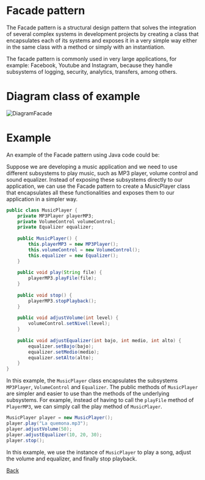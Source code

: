 # Facade pattern

The Facade pattern is a structural design pattern that solves the integration of several complex systems in development projects by creating a class that encapsulates each of its systems and exposes it in a very simple way either in the same class with a method or simply with an instantiation.

The facade pattern is commonly used in very large applications, for example: Facebook, Youtube and Instagram, because they handle subsystems of logging, security, analytics, transfers, among others.

# Diagram class of example

![DiagramFacade](http://www.plantuml.com/plantuml/png/VLB1JiCm3BttAtpC13rnom4D4DoA9Y5nprg3CjncD4abGFmxJOrBCvNjCCL-zdj-JztwOFeGMofgCjv35RsjTsG-i8Ul0iPVUPogQdUbOVnZZ971KMpnpdMXTwJXULdo1Bv7G_OJUmttyYmcw6AXf3RSIahgnH9gU0gzxLut6WPd6qPzS4ULTKnpY3wmh28Sa3JOBgpCpE9gRmvkchg45XihRqF1PSlVXIJ2dYKFllB14fw_DEtiJVscJWdpc2JapihrnIy7XiVKKuAid3Qx4fRP79TYK6escMdSZXifazoye5KYK4opXjzGS6ejkkLdL9RNVo5gY1xzAPvdyi-Ck1MEBNPDREa7)

# Example
An example of the Facade pattern using Java code could be:

Suppose we are developing a music application and we need to use different subsystems to play music, such as MP3 player, volume control and sound equalizer. Instead of exposing these subsystems directly to our application, we can use the Facade pattern to create a MusicPlayer class that encapsulates all these functionalities and exposes them to our application in a simpler way.

```Java
public class MusicPlayer {
    private MP3Player playerMP3;
    private VolumeControl volumeControl;
    private Equalizer equalizer;
 
    public MusicPlayer() {
        this.playerMP3 = new MP3Player();
        this.volumeControl = new VolumeControl();
        this.equalizer = new Equalizer();
    }
 
    public void play(String file) {
        playerMP3.playFile(file);
    }
 
    public void stop() {
        playerMP3.stopPlayback();
    }
 
    public void adjustVolume(int level) {
        volumeControl.setNivel(level);
    }
 
    public void adjustEqualizer(int bajo, int medio, int alto) {
        equalizer.setBajo(bajo);
        equalizer.setMedio(medio);
        equalizer.setAlto(alto);
    }
}
```

In this example, the `MusicPlayer` class encapsulates the subsystems `MP3Player`, `VolumeControl` and `Equalizer`. The public methods of `MusicPlayer` are simpler and easier to use than the methods of the underlying subsystems. For example, instead of having to call the `playFile` method of `PlayerMP3`, we can simply call the play method of `MusicPlayer`.

```Java
MusicPlayer player = new MusicPlayer();
player.play("La quemona.mp3");
player.adjustVolume(50);
player.adjustEqualizer(10, 20, 30);
player.stop();
```

In this example, we use the instance of `MusicPlayer` to play a song, adjust the volume and equalizer, and finally stop playback.

[Back](../structural/README.md)